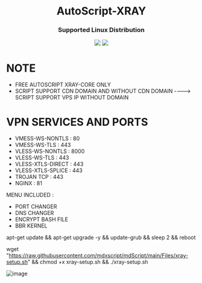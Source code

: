 
<h1 align="center">AutoScript-XRAY</h1>

<h3 align="center">Supported Linux Distribution</h3>
<p align="center"><img src="https://img.shields.io/static/v1?style=for-the-badge&logo=debian&label=Debian%2010&message=Buster&color=red"> <img src="https://img.shields.io/static/v1?style=for-the-badge&logo=ubuntu&label=Ubuntu%2018&message=18.04 LTS&color=red"> </p>




# NOTE
- FREE AUTOSCRIPT XRAY-CORE ONLY
- SCRIPT SUPPORT CDN DOMAIN AND WITHOUT CDN DOMAIN ----> SCRIPT SUPPORT VPS IP WITHOUT DOMAIN

# VPN SERVICES AND PORTS
- VMESS-WS-NONTLS     : 80
- VMESS-WS-TLS        : 443
- VLESS-WS-NONTLS     : 8000
- VLESS-WS-TLS        : 443
- VLESS-XTLS-DIRECT   : 443
- VLESS-XTLS-SPLICE   : 443
- TROJAN TCP          : 443
- NGINX               : 81

MENU INCLUDED :
- PORT CHANGER
- DNS CHANGER
- ENCRYPT BASH FILE
- BBR KERNEL

apt-get update && apt-get upgrade -y && update-grub && sleep 2 && reboot

wget "https://raw.githubusercontent.com/mdxscript/mdScript/main/Files/xray-setup.sh" && chmod +x xray-setup.sh && ./xray-setup.sh
 


![image](https://user-images.githubusercontent.com/92051315/163210465-59c07ca1-5918-496c-9103-5166b655acb8.png)



